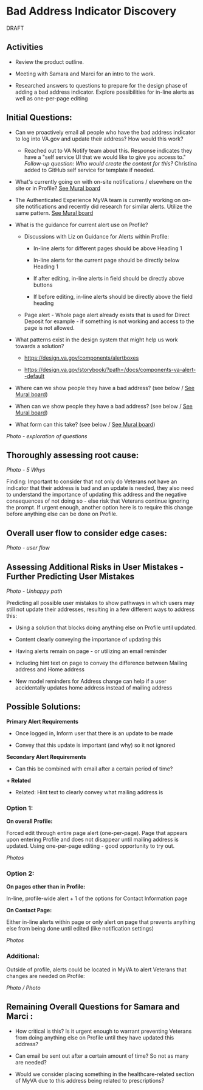# Bad Address Indicator Discovery

DRAFT

## Activities

-   Review the product outline.

-   Meeting with Samara and Marci for an intro to the work.

-   Researched answers to questions to prepare for the design phase of adding a bad address indicator. Explore possibilities for in-line alerts as well as one-per-page editing

## Initial Questions:

-   Can we proactively email all people who have the bad address indicator to log into VA.gov and update their address? How would this work?

	-   Reached out to VA Notify team about this. Response indicates they have a "self service UI that we would like to give you access to." *Follow-up question: Who would create the content for this?* Christina added to GitHub self service for template if needed.

-   What's currently going on with on-site notifications / elsewhere on the site or in Profile? [See Mural board](https://app.mural.co/t/vsa8243/m/vsa8243/1644526520883/08368c9a6d81a9b02b0caa3f736586539b3d1f20?sender=u28f508d646c449cc1afe4873)

-   The Authenticated Experience MyVA team is currently working on on-site notifications and recently did research for similar alerts. Utilize the same pattern. [See Mural board](https://app.mural.co/t/vsa8243/m/vsa8243/1644526520883/08368c9a6d81a9b02b0caa3f736586539b3d1f20?sender=u28f508d646c449cc1afe4873) 

-   What is the guidance for current alert use on Profile?

	- Discussions with Liz on Guidance for Alerts within Profile:

		-   In-line alerts for different pages should be above Heading 1

		-   In-line alerts for the current page should be directly below Heading 1

		-   If after editing, in-line alerts in field should be directly above buttons

		-   If before editing, in-line alerts should be directly above the field heading

	- Page alert - Whole page alert already exists that is used for Direct Deposit for example - if something is not working and access to the page is not allowed.

-   What patterns exist in the design system that might help us work towards a solution?

	-   <https://design.va.gov/components/alertboxes>

	-   <https://design.va.gov/storybook/?path=/docs/components-va-alert--default>

-   Where can we show people they have a bad address? (see below / [See Mural board](https://app.mural.co/t/vsa8243/m/vsa8243/1644526520883/08368c9a6d81a9b02b0caa3f736586539b3d1f20?sender=u28f508d646c449cc1afe4873))

-   When can we show people they have a bad address? (see below / [See Mural board](https://app.mural.co/t/vsa8243/m/vsa8243/1644526520883/08368c9a6d81a9b02b0caa3f736586539b3d1f20?sender=u28f508d646c449cc1afe4873))

-   What form can this take? (see below / [See Mural board](https://app.mural.co/t/vsa8243/m/vsa8243/1644526520883/08368c9a6d81a9b02b0caa3f736586539b3d1f20?sender=u28f508d646c449cc1afe4873))

*Photo - exploration of questions*

## Thoroughly assessing root cause:

*Photo - 5 Whys*

Finding: Important to consider that not only do Veterans not have an indicator that their address is bad and an update is needed, they also need to understand the importance of updating this address and the negative consequences of not doing so - else risk that Veterans continue ignoring the prompt. If urgent enough, another option here is to require this change before anything else can be done on Profile.

## Overall user flow to consider edge cases:

*Photo - user flow*

## Assessing Additional Risks in User Mistakes - Further Predicting User Mistakes

*Photo - Unhappy path*

Predicting all possible user mistakes to show pathways in which users may still not update their addresses, resulting in a few different ways to address this:

-   Using a solution that blocks doing anything else on Profile until updated.

-   Content clearly conveying the importance of updating this

-   Having alerts remain on page - or utilizing an email reminder

-   Including hint text on page to convey the difference between Mailing address and Home address

-   New model reminders for Address change can help if a user accidentally updates home address instead of mailing address

## Possible Solutions:

**Primary Alert Requirements**

-   Once logged in, Inform user that there is an update to be made

-   Convey that this update is important (and why) so it not ignored

**Secondary Alert Requirements**

-   Can this be combined with email after a certain period of time?

**+ Related**

-   Related: Hint text to clearly convey what mailing address is



### Option 1:

**On overall Profile:** 

Forced edit through entire page alert (one-per-page). Page that appears upon entering Profile and does not disappear until mailing address is updated. Using one-per-page editing - good opportunity to try out.

*Photos*

### Option 2:

**On pages other than in Profile:**

In-line, profile-wide alert + 1 of the options for Contact Information page

**On Contact Page:**

Either in-line alerts within page or only alert on page that prevents anything else from being done until edited (like notification settings)

*Photos*

### Additional:

Outside of profile, alerts could be located in MyVA to alert Veterans that changes are needed on Profile:

*Photo / Photo*

## Remaining Overall Questions for Samara and Marci :

-   How critical is this? Is it urgent enough to warrant preventing Veterans from doing anything else on Profile until they have updated this address?

-   Can email be sent out after a certain amount of time? So not as many are needed?

-   Would we consider placing something in the healthcare-related section of MyVA due to this address being related to prescriptions?
